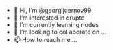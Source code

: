- 👋 Hi, I’m @georgijcernov99
- 👀 I’m interested in crupto
- 🌱 I’m currently learning nodes
- 💞️ I’m looking to collaborate on ...
- 📫 How to reach me ...

<!---
georgijcernov99/georgijcernov99 is a ✨ special ✨ repository because its `README.md` (this file) appears on your GitHub profile.
You can click the Preview link to take a look at your changes.
--->
